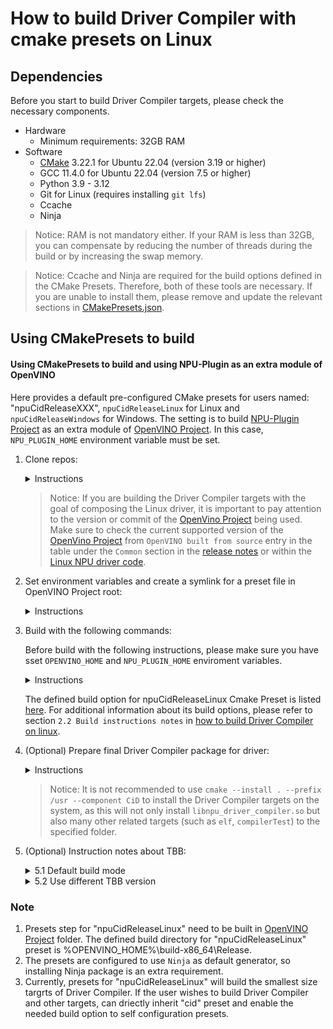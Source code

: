 # How to build Driver Compiler with cmake presets on Linux

## Dependencies

Before you start to build Driver Compiler targets, please check the necessary components. 
- Hardware
    - Minimum requirements: 32GB RAM
- Software
    - [CMake](https://cmake.org/download/) 3.22.1 for Ubuntu 22.04 (version 3.19 or higher)
    - GCC 11.4.0 for Ubuntu 22.04 (version 7.5 or higher)
    - Python 3.9 - 3.12
    - Git for Linux (requires installing `git lfs`)
    - Ccache
    - Ninja

> Notice: RAM is not mandatory either. If your RAM is less than 32GB, you can compensate by reducing the number of threads during the build or by increasing the swap memory.

> Notice: Ccache and Ninja are required for the build options defined in the CMake Presets. Therefore, both of these tools are necessary. If you are unable to install them, please remove and update the relevant sections in [CMakePresets.json](../../../CMakePresets.json#L5).

## Using CMakePresets to build

#### Using CMakePresets to build and using NPU-Plugin as an extra module of OpenVINO

Here provides a default pre-configured CMake presets for users named: "npuCidReleaseXXX", `npuCidReleaseLinux` for Linux and `npuCidReleaseWindows` for Windows. The setting is to build [NPU-Plugin Project] as an extra module of [OpenVINO Project]. In this case, `NPU_PLUGIN_HOME` environment variable must be set.

1. Clone repos:

    <details>
    <summary>Instructions</summary>

    ```sh
        # set the proxy, if required.
        # export  http_proxy=xxxx
        # export  https_proxy=xxxx

        cd /home/useraccount/workspace (Just an example, you could use your own branch/tag/commit.)
        git clone https://github.com/openvinotoolkit/openvino.git 
        cd openvino
        git checkout -b master origin/master (Just an example, you could use your own branch/tag/commit.)
        git submodule update --init --recursive

        cd /home/useraccount/workspace (Just an example, you could use your own branch/tag/commit.)
        git clone https://github.com/openvinotoolkit/npu_plugin.git
        cd npu_plugin
        git checkout -b develop origin/develop (Just an example, you could use your own branch/tag/commit.)
        git submodule update --init --recursive
    ```
    </details>

    > Notice: If you are building the Driver Compiler targets with the goal of composing the Linux driver, it is important to pay attention to the version or commit of the [OpenVino Project] being used. Make sure to check the current supported version of the [OpenVino Project] from `OpenVINO built from source` entry in the table under the `Common` section in the [release notes](https://github.com/intel/linux-npu-driver/releases/) or within the [Linux NPU driver code](https://github.com/intel/linux-npu-driver/blob/main/compiler/compiler_source.cmake#L20).

2. Set environment variables and create a symlink for a preset file in OpenVINO Project root:

    <details>
    <summary>Instructions</summary>
    
    ```sh
        # set the enviroment variables
        export OPENVINO_HOME=/home/useraccount/workspace/openvino (need change to your own path)
        export NPU_PLUGIN_HOME=/home/useraccount/workspace/npu_plugin (need change to your own path)

        cd $OPENVINO_HOME
        ln -s $NPU_PLUGIN_HOME/CMakePresets.json ./CMakePresets.json
    ```
    </details>

3. Build with the following commands:

    Before build with the following instructions, please make sure you have sset `OPENVINO_HOME` and `NPU_PLUGIN_HOME` enviroment variables.
    
    <details>
    <summary>Instructions</summary>
    
    ```sh
        cd $OPENVINO_HOME
        cmake --preset npuCidReleaseLinux
        cd build-x86_64/Release/
        cmake --build ./ --target compilerTest profilingTest vpuxCompilerL0Test loaderTest -j8
    ```
    </details>

    The defined build option for npuCidReleaseLinux Cmake Preset is listed [here](../../../CMakePresets.json#L238). For additional information about its build options, please refer to section `2.2 Build instructions notes` in [how to build Driver Compiler on linux](./how_to_build_driver_compiler_on_linux.md).

4. (Optional) Prepare final Driver Compiler package for driver:

    <details>
    <summary>Instructions</summary>

    All Driver Compiler related targets have now been generated in `$OPENVINO_HOME/bin/intel/Release` folder, where the binary libnpu_driver_compiler.so can be found. The following instructions are provided to pack Driver Compiler related targets to the specified location.

    ```sh
        #install Driver compiler related targets to current path. A `cid` folder will be generated to `$OPENVINO_HOME/build-x86_64/`.
        cd $OPENVINO_HOME/build-x86_64
        cmake --install . --prefix $PWD/ --component CiD


        # or to get a related compressed file. A RELEASE-CiD.tar.gz compressed file will be generated to `$OPENVINO_HOME/build-x86_64/`.
        cpack -D CPACK_COMPONENTS_ALL=CiD -D CPACK_CMAKE_GENERATOR=Ninja -D CPACK_PACKAGE_FILE_NAME="RELEASE" -G "TGZ"
    ```
    </details>

    > Notice: It is not recommended to use `cmake --install . --prefix /usr --component CiD` to install the Driver Compiler targets on the system, as this will not only  install `libnpu_driver_compiler.so` but also many other related targets (such as `elf`, `compilerTest`) to the specified folder.


5. (Optional) Instruction notes about TBB:

    <details>
    <summary>5.1 Default build mode</summary>

    Nowadays the Driver Compiler is building with TBB mode as default using `-D THREADING=TBB`.
    
    You can also use Sequential mode `-D THREADING=SEQ` to compile. More info about SEQ mode, please refer to this [file](https://github.com/openvinotoolkit/openvino/blob/0ebff040fd22daa37612a82fdf930ffce4ebb099/docs/dev/cmake_options_for_custom_compilation.md#options-affecting-binary-size).

    </details>

    <details>
    <summary>5.2 Use different TBB version</summary>

    When use TBB mode in build option, the default TBB is downloaded by [OpenVINO Project], located in `$OPENVINO_HME/temp/tbb`.

    If you wish to build with a specific version of TBB, you can download it from [oneTBB Project] and unzip its [release package](https://github.com/oneapi-src/oneTBB/releases). Then, use the `-D ENABLE_SYSTEM_TBB=OFF -D TBBROOT=/home/username/path/to/downloaded/tbb` option o build.
    
    If you would like to build TBB on your own, please refer to [INSTALL.md](https://github.com/oneapi-src/oneTBB/blob/master/INSTALL.md#build-onetbb) in [oneTBB Project].

    </details>

### Note

1. Presets step for "npuCidReleaseLinux" need to be built in [OpenVINO Project] folder. The defined build directory for "npuCidReleaseLinux" preset is %OPENVINO_HOME%\build-x86_64\Release.
2. The presets are configured to use `Ninja` as default generator, so installing Ninja package is an extra requirement.
3. Currently, presets for "npuCidReleaseLinux" will build the smallest size targrts of Driver Compiler. If the user wishes to build Driver Compiler and other targets, can driectly inherit "cid" preset and enable the needed build option to self configuration presets.

[OpenVINO Project]: https://github.com/openvinotoolkit/openvino
[NPU-Plugin Project]: https://github.com/openvinotoolkit/npu_plugin
[oneTBB Project]: https://github.com/oneapi-src/oneTBB

